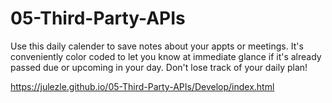 # 05-Third-Party-APIs
Use this daily calender to save notes about your appts or meetings. It's conveniently color coded to let you know at immediate glance if it's already passed due or upcoming in your day. Don't lose track of your daily plan!

https://julezle.github.io/05-Third-Party-APIs/Develop/index.html
